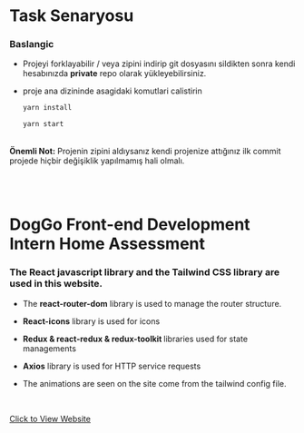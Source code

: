 # Task Senaryosu

### Baslangic

- Projeyi forklayabilir / veya zipini indirip git dosyasını sildikten sonra kendi hesabınızda <b>private</b> repo olarak yükleyebilirsiniz.
- proje ana dizininde asagidaki komutlari calistirin

  ```sh
  yarn install
  ```

  ```sh
  yarn start
  ```

</br>
<b>Önemli Not:</b> Projenin zipini aldıysanız kendi projenize attığınız ilk commit projede hiçbir değişiklik yapılmamış hali olmalı.

</br></br>

# DogGo Front-end Development Intern Home Assessment

### The <b>React</b> javascript library and the <b>Tailwind</b> CSS library are used in this website.

- The <b>react-router-dom</b> library is used to manage the router structure.

- <b>React-icons</b> library is used for icons

- <b>Redux & react-redux & redux-toolkit </b> libraries used for state managements

- <b>Axios</b> library is used for HTTP service requests

- The animations are seen on the site come from the tailwind config file.

<br/>

[Click to View Website](https://doggo-home-assessment.vercel.app/)

